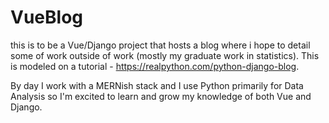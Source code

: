 # VueBlog
this is to be a Vue/Django project that hosts a blog where i hope to detail some of work outside of work (mostly my graduate work in statistics). This is modeled on a tutorial - https://realpython.com/python-django-blog.

By day I work with a MERNish stack and I use Python primarily for Data Analysis so I'm excited to learn and grow my knowledge of both Vue and Django.
